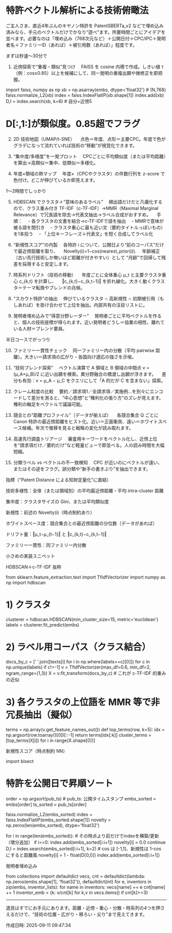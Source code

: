 # 特許ベクトル解析による技術俯瞰法

ご主人さま、直近4年ぶんのキヤノン特許を PatentSBERTa_v2 などで埋め込み済みなら、手元のベクトルだけでかなり“遊べ”ます。所要時間ごとにアイデアを並べます。必要なのは「埋め込み（768次元など）＋公開日付＋CPC/IPC＋発明者名＋ファミリーID（あれば）＋被引用数（あれば）」程度です。

まずは秒速〜30分で

1. 近傍探索で“重複・類似”見つけ
　FAISS を cosine 内積で作成。しきい値 τ（例：cos≥0.85）以上を候補にして、同一発明の重複出願や微修正を即把握。



import faiss, numpy as np
xb = np.asarray(embs, dtype='float32')  # (N,768)
faiss.normalize_L2(xb)
index = faiss.IndexFlatIP(xb.shape[1])
index.add(xb)
D,I = index.search(xb, k=6)  # 自分+近傍5
# D[:,1:]が類似度。0.85超でフラグ

2. 2D 技術地図（UMAP/t-SNE）
　点色＝年度、点形＝主要CPC。年度で色がグラデになって流れていれば技術の“移動”が視覚化できます。


3. “集中度/多様度”を一発プロット
　CPCごとに平均類似度（または平均距離）を算出→高類似＝集中、低類似＝多様化。


4. 年度×領域の熱マップ
　年度×（CPCやクラスタ）の件数行列を z-score で色付け。どこが伸びているか即見えます。



1〜2時間でしっかり

5. HDBSCAN でクラスタ＋“意味のあるラベル”
　頻出語だけだと凡庸化するので、クラス重み付き TF-IDF（c-TF-IDF）→MMR（Maximal Marginal Relevance）で冗長語を除去→代表文抽出→ラベル合成がおすすめ。
　手順：
　- 各クラスタの文書を結合→c-TF-IDFで語を抽出
　- MMRで意味が被る語を間引き
　- クラスタ重心に最も近い文（要約タイトルっぽいもの）を1本拾う
　- 「上位キーフレーズ＋代表文」を短く合成してラベル化


6. “新規性スコア”の内製
　各特許 i について、公開日より“前のコーパス”だけで最近傍距離を取り、
　Novelty(i)=1−cos(nearest_prior(i)).
　年齢補正（古い先行技術しか無いほど距離が付きやすい）として “月齢”で回帰して残差を採用すると安定します。


7. 時系列ドリフト（技術の移動）
　年度ごとに全体重心 μ_t と主要クラスタ重心 c_{k,t} を計算し、
　‖c_{k,t}−c_{k,t−1}‖ を折れ線化。大きく動くクラスタ＝テーマ転換やブレンドの兆候。


8. “スカウト特許”の抽出
　伸びているクラスタ ∩ 高新規性 ∩ 初期被引用（もしあれば）を掛け合わせて上位を抽出。内部共有の注目リストに。


9. 発明者埋め込みで“得意分野レーダー”
　発明者ごとに平均ベクトルを作ると、個人の技術座標が得られます。近い発明者どうし＝協業の相性、離れている人材＝ブレンド要員。



半日コースでがっつり

10. ファミリー一貫性チェック
　同一ファミリー内の分散（平均 pairwise 距離）。大きい＝請求項の広がり・各国向け適応の強さを示唆。


11. “技術ブレンド探索”
　ベクトル演算で A 領域と B 領域の中間点 v = (μ_A+μ_B)/2 に近い出願を検索。異分野融合の橋渡し出願が浮きます。
　差分も有効：v = μ_A − μ_C をクエリにして「A 的だが C を含まない」探索。


12. クレーム粒度の比較
　要約／請求項1／全請求項／実施例…を別々にエンコードして差分を測ると、“中心思想”と“権利化の張り方”のズレが見えます。権利の軸足をベクトルで議論可能。


13. 競合との“距離プロファイル”（データが揃えば）
　各競合集合 Q ごとに Canon 特許の最近傍距離をヒスト化。近い＝正面衝突、遠い＝ホワイトスペース候補。年次で推移を見ると戦略の変化が読み取れます。


14. 高速先行調査トリアージ
　審査用キーワードをベクトル化し、近傍上位を“請求項だけ／要約だけ”など軽量ビューで即並べる。人の読み時間を大幅短縮。


15. 分類ラベル vs ベクトルの不一致検知
　CPC が近いのにベクトルが遠い、またはその逆をフラグ。誤分類や“新手の書きぶり”を抽出できます。



指標（“Patent Distance による知財定量化”に直結）

技術多様性：全体（または領域別）の平均最近傍距離・平均 intra-cluster 距離

集中度：クラスタサイズの Gini、または平均類似度

新規性：前述の Novelty(i)（時点制約あり）

ホワイトスペース度：競合集合との最近傍距離の分位数（データがあれば）

ドリフト量：‖μ_t−μ_{t−1}‖ と ‖c_{k,t}−c_{k,t−1}‖

ファミリー一貫性：同ファミリー内分散


小さめの実装スニペット

HDBSCAN＋c-TF-IDF 抜粋

from sklearn.feature_extraction.text import TfidfVectorizer
import numpy as np
import hdbscan

# 1) クラスタ
clusterer = hdbscan.HDBSCAN(min_cluster_size=15, metric='euclidean')
labels = clusterer.fit_predict(embs)

# 2) ラベル用コーパス（クラス結合）
docs_by_c = [' '.join([texts[i] for i in np.where(labels==c)[0]]) for c in np.unique(labels) if c!=-1]
v = TfidfVectorizer(max_df=0.6, min_df=2, ngram_range=(1,3))
X = v.fit_transform(docs_by_c)    # これが c-TF-IDF 的重みの近似

# 3) 各クラスタの上位語を MMR 等で非冗長抽出（擬似）
terms = np.array(v.get_feature_names_out())
def top_terms(row, k=5):
    idx = np.argsort(row.toarray()[0])[::-1]
    return terms[idx[:k]]
cluster_terms = [top_terms(X[i]) for i in range(X.shape[0])]

新規性スコア（時点制約 NN）

import bisect

# 特許を公開日で昇順ソート
order = np.argsort(pub_ts)  # pub_ts: 公開タイムスタンプ
embs_sorted = embs[order]
ts_sorted = pub_ts[order]

faiss.normalize_L2(embs_sorted)
index = faiss.IndexFlatIP(embs_sorted.shape[1])
novelty = np.zeros(len(embs_sorted), dtype='float32')

for i in range(len(embs_sorted)):
    # その時点より前だけでindexを構築/更新（増分追加）
    if i==0:
        index.add(embs_sorted[i:i+1])
        novelty[i] = 0.0
        continue
    D,I = index.search(embs_sorted[i:i+1], k=2)
    # cos は [-1,1]、新規性は 1-cos にすると距離風
    novelty[i] = 1 - float(D[0,0])
    index.add(embs_sorted[i:i+1])

発明者埋め込み

from collections import defaultdict
vecs, cnt = defaultdict(lambda: np.zeros(embs.shape[1], 'float32')), defaultdict(int)
for e, inventors in zip(embs, inventor_lists):
    for name in inventors:
        vecs[name] += e
        cnt[name]  += 1
inventor_emb = {k: v/cnt[k] for k,v in vecs.items() if cnt[k]>=3}


---

道具はすでにお手元にあります。距離・近傍・重心・分散・時系列の4つを押さえるだけで、“技術の位置・広がり・移ろい・尖り”まで見えてきます。



作成日時: 2025-09-11 09:47:34